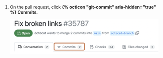 1. On the pull request, click **{% octicon "git-commit" aria-hidden="true" %} Commits**.

   ![Screenshot of the title and tabs on a pull request. The "Commits" tab is outlined in dark orange.](/assets/images/help/pull_requests/pull-request-tabs-commits.png)
